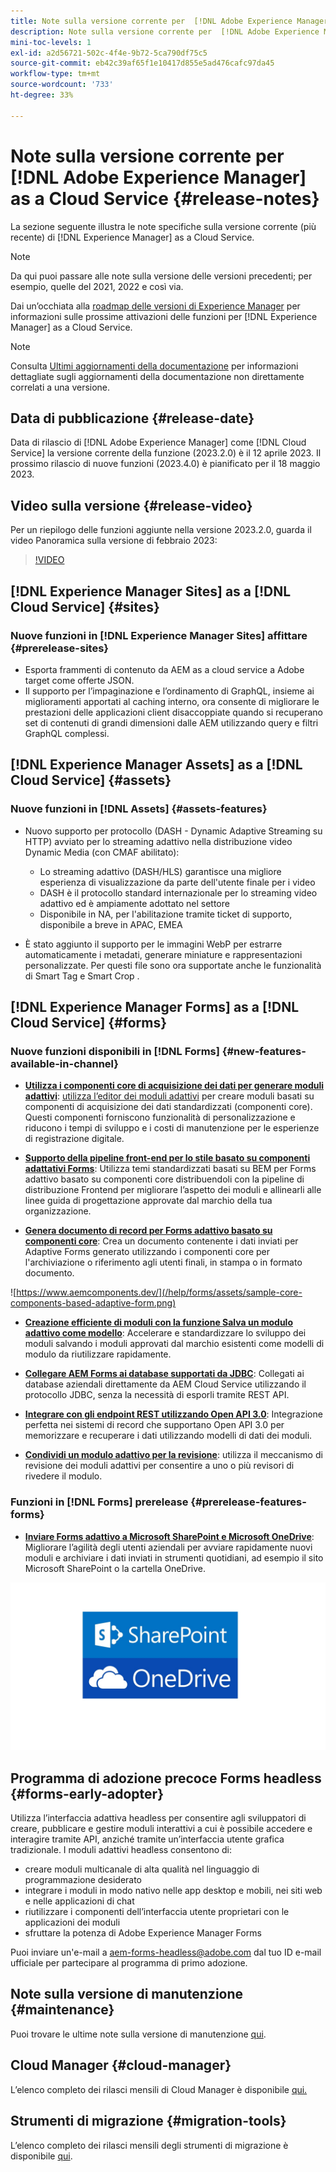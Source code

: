 ```yaml
---
title: Note sulla versione corrente per  [!DNL Adobe Experience Manager]  as a Cloud Service.
description: Note sulla versione corrente per  [!DNL Adobe Experience Manager]  as a Cloud Service.
mini-toc-levels: 1
exl-id: a2d56721-502c-4f4e-9b72-5ca790df75c5
source-git-commit: eb42c39af65f1e10417d855e5ad476cafc97da45
workflow-type: tm+mt
source-wordcount: '733'
ht-degree: 33%

---
```


# Note sulla versione corrente per [!DNL Adobe Experience Manager] as a Cloud Service {#release-notes}

La sezione seguente illustra le note specifiche sulla versione corrente (più recente) di [!DNL Experience Manager] as a Cloud Service.

>[!NOTE]
>
>Da qui puoi passare alle note sulla versione delle versioni precedenti; per esempio, quelle del 2021, 2022 e così via.
>
>Dai un’occhiata alla [roadmap delle versioni di Experience Manager](https://experienceleague.adobe.com/docs/experience-manager-release-information/aem-release-updates/update-releases-roadmap.html?lang=it) per informazioni sulle prossime attivazioni delle funzioni per [!DNL Experience Manager] as a Cloud Service.

>[!NOTE]
>
>Consulta [Ultimi aggiornamenti della documentazione](https://experienceleague.adobe.com/docs/experience-manager-release-information/aem-release-updates/doc-updates/documentation-updates.html?lang=it) per informazioni dettagliate sugli aggiornamenti della documentazione non direttamente correlati a una versione.

## Data di pubblicazione {#release-date}

Data di rilascio di [!DNL Adobe Experience Manager] come [!DNL Cloud Service] la versione corrente della funzione (2023.2.0) è il 12 aprile 2023. Il prossimo rilascio di nuove funzioni (2023.4.0) è pianificato per il 18 maggio 2023.

## Video sulla versione {#release-video}

Per un riepilogo delle funzioni aggiunte nella versione 2023.2.0, guarda il video Panoramica sulla versione di febbraio 2023:

>[!VIDEO](https://video.tv.adobe.com/v/3416885/?quality=12)

## [!DNL Experience Manager Sites] as a [!DNL Cloud Service] {#sites}

### Nuove funzioni in [!DNL Experience Manager Sites] affittare {#prerelease-sites}

* Esporta frammenti di contenuto da AEM as a cloud service a Adobe target come offerte JSON.
* Il supporto per l’impaginazione e l’ordinamento di GraphQL, insieme ai miglioramenti apportati al caching interno, ora consente di migliorare le prestazioni delle applicazioni client disaccoppiate quando si recuperano set di contenuti di grandi dimensioni dalle AEM utilizzando query e filtri GraphQL complessi.

## [!DNL Experience Manager Assets] as a [!DNL Cloud Service] {#assets}

### Nuove funzioni in [!DNL Assets] {#assets-features}

* Nuovo supporto per protocollo (DASH - Dynamic Adaptive Streaming su HTTP) avviato per lo streaming adattivo nella distribuzione video Dynamic Media (con CMAF abilitato):
   * Lo streaming adattivo (DASH/HLS) garantisce una migliore esperienza di visualizzazione da parte dell&#39;utente finale per i video
   * DASH è il protocollo standard internazionale per lo streaming video adattivo ed è ampiamente adottato nel settore
   * Disponibile in NA, per l&#39;abilitazione tramite ticket di supporto, disponibile a breve in APAC, EMEA

* È stato aggiunto il supporto per le immagini WebP per estrarre automaticamente i metadati, generare miniature e rappresentazioni personalizzate. Per questi file sono ora supportate anche le funzionalità di Smart Tag e Smart Crop .

## [!DNL Experience Manager Forms] as a [!DNL Cloud Service] {#forms}

### Nuove funzioni disponibili in [!DNL Forms] {#new-features-available-in-channel}

* **[Utilizza i componenti core di acquisizione dei dati per generare moduli adattivi](https://experienceleague.adobe.com/docs/experience-manager-core-components/using/adaptive-forms/introduction.html?lang=it)**: [utilizza l’editor dei moduli adattivi](/help/forms/creating-adaptive-form-core-components.md) per creare moduli basati su componenti di acquisizione dei dati standardizzati (componenti core). Questi componenti forniscono funzionalità di personalizzazione e riducono i tempi di sviluppo e i costi di manutenzione per le esperienze di registrazione digitale.

* **[Supporto della pipeline front-end per lo stile basato su componenti adattativi Forms](/help/forms/using-themes-in-core-components.md)**: Utilizza temi standardizzati basati su BEM per Forms adattivo basato su componenti core distribuendoli con la pipeline di distribuzione Frontend per migliorare l’aspetto dei moduli e allinearli alle linee guida di progettazione approvate dal marchio della tua organizzazione.

* **[Genera documento di record per Forms adattivo basato su componenti core](/help/forms/generate-document-of-record-core-components.md)**: Crea un documento contenente i dati inviati per Adaptive Forms generato utilizzando i componenti core per l&#39;archiviazione o riferimento agli utenti finali, in stampa o in formato documento.

![https://www.aemcomponents.dev/](/help/forms/assets/sample-core-components-based-adaptive-form.png)

* **[Creazione efficiente di moduli con la funzione Salva un modulo adattivo come modello](/help/forms/template-editor.md#save-an-adaptive-form-as-template-saving-adaptive-form-as-template)**: Accelerare e standardizzare lo sviluppo dei moduli salvando i moduli approvati dal marchio esistenti come modelli di modulo da riutilizzare rapidamente.

* **[Collegare AEM Forms ai database supportati da JDBC](/help/forms/configure-data-sources.md#configure-relational-database-configure-relational-database)**: Collegati ai database aziendali direttamente da AEM Cloud Service utilizzando il protocollo JDBC, senza la necessità di esporli tramite REST API.

* **[Integrare con gli endpoint REST utilizzando Open API 3.0](/help/forms/configure-data-sources.md#configure-restful-services-open-api-specification-version-20-configure-restful-services-swagger-version30)**: Integrazione perfetta nei sistemi di record che supportano Open API 3.0 per memorizzare e recuperare i dati utilizzando modelli di dati dei moduli.

* **[Condividi un modulo adattivo per la revisione](/help/forms/create-reviews-forms.md)**: utilizza il meccanismo di revisione dei moduli adattivi per consentire a uno o più revisori di rivedere il modulo.


### Funzioni in [!DNL Forms] prerelease {#prerelease-features-forms}

* **[Inviare Forms adattivo a Microsoft SharePoint e Microsoft OneDrive](/help/forms/configuring-submit-actions.md)**: Migliorare l’agilità degli utenti aziendali per avviare rapidamente nuovi moduli e archiviare i dati inviati in strumenti quotidiani, ad esempio il sito Microsoft SharePoint o la cartella OneDrive.

![Inviare Forms adattivo a Microsoft SharePoint e Microsoft OneDrive](/help/forms/assets/onedrive-and-sharepoint.jpg)


## Programma di adozione precoce Forms headless {#forms-early-adopter}

Utilizza l’interfaccia adattiva headless per consentire agli sviluppatori di creare, pubblicare e gestire moduli interattivi a cui è possibile accedere e interagire tramite API, anziché tramite un’interfaccia utente grafica tradizionale. I moduli adattivi headless consentono di:

* creare moduli multicanale di alta qualità nel linguaggio di programmazione desiderato
* integrare i moduli in modo nativo nelle app desktop e mobili, nei siti web e nelle applicazioni di chat
* riutilizzare i componenti dell’interfaccia utente proprietari con le applicazioni dei moduli
* sfruttare la potenza di Adobe Experience Manager Forms

Puoi inviare un&#39;e-mail a aem-forms-headless@adobe.com dal tuo ID e-mail ufficiale per partecipare al programma di primo adozione.

## Note sulla versione di manutenzione {#maintenance}

Puoi trovare le ultime note sulla versione di manutenzione [qui](/help/release-notes/maintenance/latest.md).

## Cloud Manager {#cloud-manager}

L’elenco completo dei rilasci mensili di Cloud Manager è disponibile [qui.](/help/implementing/cloud-manager/release-notes/current.md)

## Strumenti di migrazione {#migration-tools}

L’elenco completo dei rilasci mensili degli strumenti di migrazione è disponibile [qui](/help/journey-migration/release-notes/release-notes-migration-tools-current.md).
